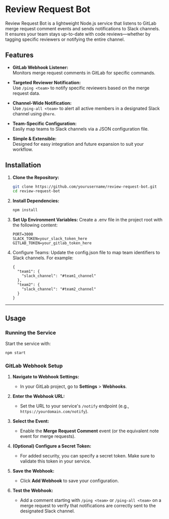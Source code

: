 # Review Request Bot

Review Request Bot is a lightweight Node.js service that listens to GitLab merge request comment events and sends notifications to Slack channels. It ensures your team stays up-to-date with code reviews—whether by tagging specific reviewers or notifying the entire channel.

## Features

- **GitLab Webhook Listener:**  
  Monitors merge request comments in GitLab for specific commands.

- **Targeted Reviewer Notification:**  
  Use `/ping <team>` to notify specific reviewers based on the merge request data.

- **Channel-Wide Notification:**  
  Use `/ping-all <team>` to alert all active members in a designated Slack channel using `@here`.

- **Team-Specific Configuration:**  
  Easily map teams to Slack channels via a JSON configuration file.

- **Simple & Extensible:**  
  Designed for easy integration and future expansion to suit your workflow.

## Installation

1. **Clone the Repository:**

   ```bash
   git clone https://github.com/yourusername/review-request-bot.git
   cd review-request-bot
   ```
2. **Install Dependencies:**

    ```bash
    npm install
    ````
3. **Set Up Environment Variables:**
   Create a .env file in the project root with the following content:
      ```code
    PORT=3000
    SLACK_TOKEN=your_slack_token_here
    GITLAB_TOKEN=your_gitlab_token_here
   ```
4. Configure Teams:
Update the config.json file to map team identifiers to Slack channels. For example:
    ```code
    {
      "team1": {
        "slack_channel": "#team1_channel"
      },
      "team2": {
        "slack_channel": "#team2_channel"
      }
    }
   ```
---


## Usage

### Running the Service

Start the service with:

```bash
npm start
```

### GitLab Webhook Setup

1. **Navigate to Webhook Settings:**
    - In your GitLab project, go to **Settings** > **Webhooks**.

2. **Enter the Webhook URL:**
    - Set the URL to your service's `/notify` endpoint (e.g., `https://yourdomain.com/notify`).

3. **Select the Event:**
    - Enable the **Merge Request Comment** event (or the equivalent note event for merge requests).

4. **(Optional) Configure a Secret Token:**
    - For added security, you can specify a secret token. Make sure to validate this token in your service.

5. **Save the Webhook:**
    - Click **Add Webhook** to save your configuration.

6. **Test the Webhook:**
    - Add a comment starting with `/ping <team>` or `/ping-all <team>` on a merge request to verify that notifications are correctly sent to the designated Slack channel.
